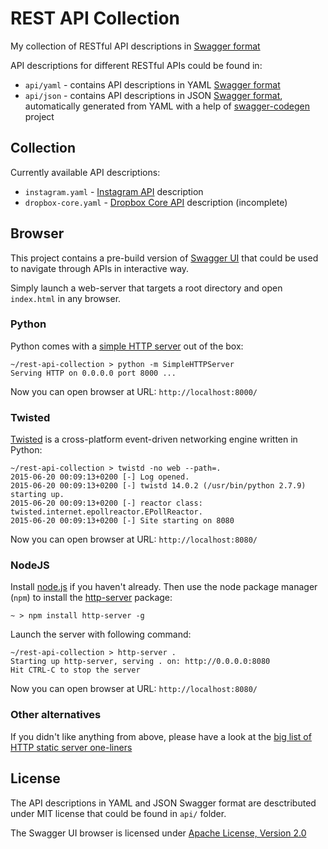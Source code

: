 # REST API Collection

My collection of RESTful API descriptions in [Swagger format](https://github.com/swagger-api/swagger-spec/blob/master/versions/2.0.md)

API descriptions for different RESTful APIs could be found in:

 * `api/yaml` - contains API descriptions in YAML [Swagger format](https://github.com/swagger-api/swagger-spec)
 * `api/json` - contains API descriptions in JSON [Swagger format](https://github.com/swagger-api/swagger-spec), automatically generated from YAML with a help of [swagger-codegen](https://github.com/swagger-api/swagger-codegen) project


## Collection

Currently available API descriptions:

 * `instagram.yaml` - [Instagram API](https://instagram.com/developer/endpoints/) description
 * `dropbox-core.yaml` - [Dropbox Core API](https://www.dropbox.com/developers/core/docs) description (incomplete)


## Browser

This project contains a pre-build version of [Swagger UI](https://github.com/swagger-api/swagger-ui) that could be used to navigate through APIs in interactive way.

Simply launch a web-server that targets a root directory and open `index.html` in any browser.

### Python

Python comes with a [simple HTTP server](https://docs.python.org/2/library/simplehttpserver.html) out of the box:

    ~/rest-api-collection > python -m SimpleHTTPServer
    Serving HTTP on 0.0.0.0 port 8000 ...


Now you can open browser at URL: `http://localhost:8000/`

### Twisted

[Twisted](http://twistedmatrix.com) is a cross-platform event-driven networking engine written in Python:

    ~/rest-api-collection > twistd -no web --path=.
    2015-06-20 00:09:13+0200 [-] Log opened.
    2015-06-20 00:09:13+0200 [-] twistd 14.0.2 (/usr/bin/python 2.7.9) starting up.
    2015-06-20 00:09:13+0200 [-] reactor class: twisted.internet.epollreactor.EPollReactor.
    2015-06-20 00:09:13+0200 [-] Site starting on 8080

Now you can open browser at URL: `http://localhost:8080/`

### NodeJS

Install [node.js](https://nodejs.org/) if you haven't already. Then use the node package manager (`npm`) to install the [http-server](https://github.com/nodeapps/http-server) package:

    ~ > npm install http-server -g

Launch the server with following command:

    ~/rest-api-collection > http-server .
    Starting up http-server, serving . on: http://0.0.0.0:8080
    Hit CTRL-C to stop the server

Now you can open browser at URL: `http://localhost:8080/`

### Other alternatives

If you didn't like anything from above, please have a look at the [big list of HTTP static server one-liners](https://gist.github.com/willurd/5720255)

## License

The API descriptions in YAML and JSON Swagger format are desctributed under MIT license that could be found in `api/` folder.

The Swagger UI browser is licensed under [Apache License, Version 2.0](https://github.com/swagger-api/swagger-ui/blob/master/LICENSE)
